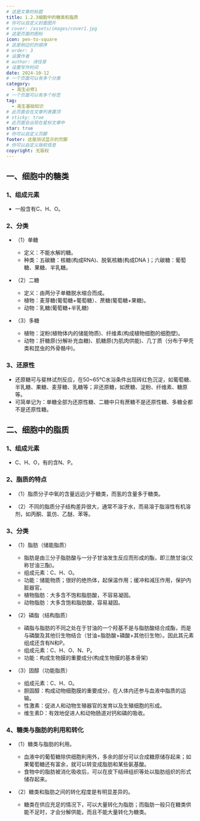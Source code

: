 ```yaml
---
# 这是文章的标题
title: 1.2.3细胞中的糖类和脂质
# 你可以自定义封面图片
# cover: /assets/images/cover1.jpg
# 这是页面的图标
icon: pen-to-square
# 这是侧边栏的顺序
# order: 3
# 设置作者
# author: 诗往哥
# 设置写作时间
date: 2024-10-12
# 一个页面可以有多个分类
category:
  - 高生必修1
# 一个页面可以有多个标签
tag:
  - 高生基础知识
# 此页面会在文章列表置顶
# sticky: true
# 此页面会出现在星标文章中
star: true
# 你可以自定义页脚
footer: 这是测试显示的页脚
# 你可以自定义版权信息
copyright: 无版权
---
```


## 一、细胞中的糖类

### 1、组成元素

* 一般含有C、H、O。

### 2、分类

* （1）单糖

  + 定义：不能水解的糖。
  + 种类：五碳糖：核糖(构成RNA)、脱氧核糖(构成DNA )；六碳糖：葡萄糖、果糖、半乳糖。
  
* （2）二糖 

  + 定义：由两分子单糖脱水缩合而成。
  + 植物：麦芽糖(葡萄糖+葡萄糖）、蔗糖(葡萄糖+果糖)。
  + 动物：乳糖(葡萄糖+半乳糖)

* （3）多糖

  + 植物：淀粉(植物体内的储能物质)、纤维素(构成植物细胞的细胞壁)。
  + 动物：肝糖原(分解补充血糖)、肌糖原(为肌肉供能)、几丁质（分布于甲壳类和昆虫的外骨骼中)。
  
### 3、还原性

* 还原糖可与斐林试剂反应，在50~65℃水浴条件出现砖红色沉淀，如葡萄糖、半乳糖、果糖、麦芽糖、乳糖等；非还原糖，如蔗糖、淀粉、纤维素、糖原等。
* 可简单记为：单糖全部为还原性糖、二糖中只有蔗糖不是还原性糖、多糖全都不是还原性糖。

## 二、细胞中的脂质

### 1、组成元素

* C、H、O，有的含N、P。

### 2、脂质的特点

* （1）脂质分子中氧的含量远远少于糖类，而氢的含量多于糖类。

* （2）不同的脂质分子结构差异很大，通常不溶于水，而易溶于脂溶性有机溶剂，如丙酮、氯仿、乙醚、苯等。

### 3、分类

* （1）脂肪（储能脂质）

  + 脂肪是由三分子脂肪酸与一分子甘油发生反应而形成的酯，即三酰甘油(又称甘油三酯)。
  + 组成元素：C、H、O。
  + 功能：储能物质；很好的绝热体，起保温作用；缓冲和减压作用，保护内脏器官。
  + 植物脂肪：大多含不饱和脂肪酸，不容易凝固。
  + 动物脂肪：大多含饱和脂肪酸，容易凝固。

* （2）磷脂（结构脂质）

  + 磷脂与脂肪的不同之处在于甘油的一个羟基不是与脂肪酸结合成酯，而是与磷酸及其他衍生物结合（甘油+脂肪酸+磷酸+其他衍生物）。因此其元素组成还含有N和P。
  + 组成元素：C、H、O、N、P。
  + 功能：构成生物膜的重要成分(构成生物膜的基本骨架)

* （3）固醇（功能脂质）

  + 组成元素：C、H、O。
  + 胆固醇：构成动物细胞膜的重要成分，在人体内还参与血液中脂质的运输。
  + 性激素：促进人和动物生殖器官的发育以及生殖细胞的形成。
  + 维生素D：有效地促进人和动物肠道对钙和磷的吸收。

### 4、糖类与脂肪的利用和转化

* （1）糖类与脂肪的利用。

  + 血液中的葡萄糖除供细胞利用外，多余的部分可以合成糖原储存起来；如果葡萄糖还有富余，就可以转变成脂肪和某些氨基酸。
  + 食物中的脂肪被消化吸收后，可以在皮下结缔组织等处以脂肪组织的形式储存起来。

* （2）糖类和脂肪之间的转化程度是有明显差异的。

  + 糖类在供应充足的情况下，可以大量转化为脂肪；而脂肪一般只在糖类供能不足时，才会分解供能，而且不能大量转化为糖类。
  

